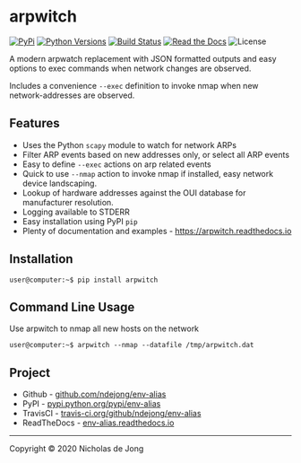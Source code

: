 # arpwitch

[![PyPi](https://img.shields.io/pypi/v/arpwitch.svg)](https://pypi.python.org/pypi/arpwitch/)
[![Python Versions](https://img.shields.io/pypi/pyversions/arpwitch.svg)](https://github.com/verbnetworks/arpwitch/)
[![Build Status](https://api.travis-ci.org/verbnetworks/arpwitch.svg?branch=master)](https://travis-ci.org/verbnetworks/arpwitch/)
[![Read the Docs](https://img.shields.io/readthedocs/arpwitch)](https://arpwitch.readthedocs.io)
![License](https://img.shields.io/github/license/verbnetworks/arpwitch.svg)

A modern arpwatch replacement with JSON formatted outputs and easy options to exec commands when network changes are 
observed.

Includes a convenience `--exec` definition to invoke nmap when new network-addresses are observed.

## Features
* Uses the Python `scapy` module to watch for network ARPs
* Filter ARP events based on new addresses only, or select all ARP events
* Easy to define `--exec` actions on arp related events
* Quick to use `--nmap` action to invoke nmap if installed, easy network device landscaping.
* Lookup of hardware addresses against the OUI database for manufacturer resolution.
* Logging available to STDERR
* Easy installation using PyPI `pip`
* Plenty of documentation and examples - https://arpwitch.readthedocs.io

## Installation
```shell
user@computer:~$ pip install arpwitch
```

## Command Line Usage
Use arpwitch to nmap all new hosts on the network
```shell
user@computer:~$ arpwitch --nmap --datafile /tmp/arpwitch.dat
```

## Project
* Github - [github.com/ndejong/env-alias](https://github.com/ndejong/env-alias)
* PyPI - [pypi.python.org/pypi/env-alias](https://pypi.python.org/pypi/env-alias/)
* TravisCI - [travis-ci.org/github/ndejong/env-alias](https://travis-ci.org/github/ndejong/env-alias)
* ReadTheDocs - [env-alias.readthedocs.io](https://env-alias.readthedocs.io)

---
Copyright &copy; 2020 Nicholas de Jong
